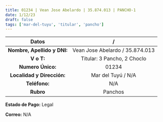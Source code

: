 ```yaml
---
title: 01234 | Vean Jose Abelardo | 35.874.013 | PANCHO-1
date: 1/12/23
draft: false
tags: ['mar-del-tuyu', 'titular', 'pancho']
---
```


|          **Datos**          |                /                |
|:---------------------------:|:-------------------------------:|
| **Nombre, Apellido y DNI:** | Vean Jose Abelardo / 35.874.013 |
|          **V o T:**         |   Titular: 3 Pancho, 2 Choclo   |
|      **Numero Único:**      |              01234              |
|  **Localidad y Dirección:** |        Mar del Tuyú / N/A       |
|        **Teléfono:**        |               N/A               |
|          **Rubro**          |             Panchos             |

**Estado de Pago:** Legal

**Correo:** N/A
